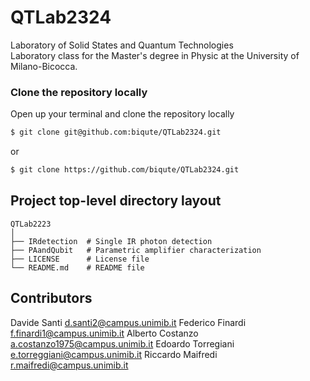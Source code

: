 # QTLab2324
Laboratory of Solid States and Quantum Technologies  
Laboratory class for the Master's degree in Physic at the University of Milano-Bicocca.


### Clone the repository locally
Open up your terminal and clone the repository locally
```bash
$ git clone git@github.com:biqute/QTLab2324.git
```
or
```bash
$ git clone https://github.com/biqute/QTLab2324.git
```

## Project top-level directory layout
    
    QTLab2223
    │  
    ├── IRdetection  # Single IR photon detection
    ├── PAandQubit   # Parametric amplifier characterization   
    ├── LICENSE      # License file
    └── README.md    # README file

## Contributors

Davide	Santi	        [d.santi2@campus.unimib.it](mailto:d.santi2@campus.unimib.it)
Federico Finardi	    [f.finardi1@campus.unimib.it](mailto:f.finardi1@campus.unimib.it)
Alberto	Costanzo	    [a.costanzo1975@campus.unimib.it](mailto:a.costanzo1975@campus.unimib.it)
Edoardo	Torregiani	    [e.torreggiani@campus.unimib.it](mailto:e.torreggiani@campus.unimib.it)
Riccardo	Maifredi	[r.maifredi@campus.unimib.it](mailto:r.maifredi@campus.unimib.it)
